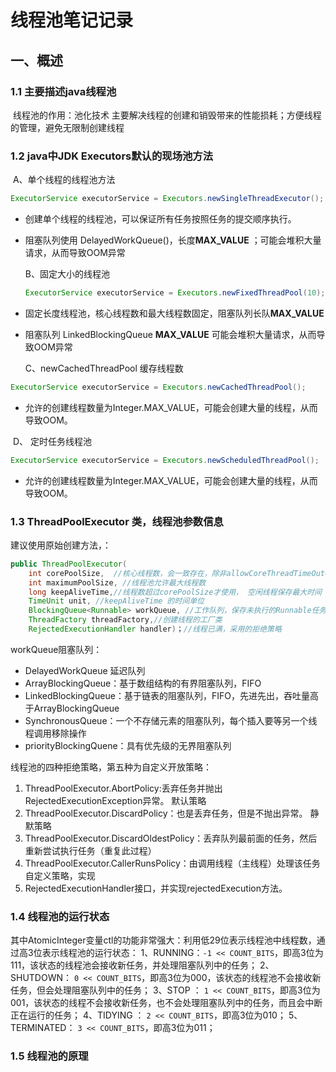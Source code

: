 # 线程池笔记记录

## 一、概述

### 1.1 主要描述java线程池

​	线程池的作用：池化技术 主要解决线程的创建和销毁带来的性能损耗；方便线程的管理，避免无限制创建线程

### 1.2 java中JDK Executors默认的现场池方法

​	A、单个线程的线程池方法

```java
ExecutorService executorService = Executors.newSingleThreadExecutor();
```

- 创建单个线程的线程池，可以保证所有任务按照任务的提交顺序执行。

- 阻塞队列使用 DelayedWorkQueue()，长度**MAX_VALUE** ；可能会堆积大量请求，从而导致OOM异常

  B、固定大小的线程池

  ```java
  ExecutorService executorService = Executors.newFixedThreadPool(10);
  ```

- 固定长度线程池，核心线程数和最大线程数固定，阻塞队列长队**MAX_VALUE**  

- 阻塞队列 LinkedBlockingQueue **MAX_VALUE**  可能会堆积大量请求，从而导致OOM异常

    C、newCachedThreadPool 缓存线程数

```java
ExecutorService executorService = Executors.newCachedThreadPool();
```

- 允许的创建线程数量为Integer.MAX_VALUE，可能会创建大量的线程，从而导致OOM。

​	D、 定时任务线程池

```java
ExecutorService executorService = Executors.newScheduledThreadPool();
```

- 允许的创建线程数量为Integer.MAX_VALUE，可能会创建大量的线程，从而导致OOM。

### 1.3 ThreadPoolExecutor 类，线程池参数信息

建议使用原始创建方法，：

```java
public ThreadPoolExecutor(
    int corePoolSize,  //核心线程数，会一致存在，除非allowCoreThreadTimeOut=true
    int maximumPoolSize, //线程池允许最大线程数
    long keepAliveTime,//线程数超过corePoolSize才使用， 空闲线程保存最大时间
    TimeUnit unit, //keepAliveTime 的时间单位
    BlockingQueue<Runnable> workQueue, //工作队列，保存未执行的Runnable任务
    ThreadFactory threadFactory,//创建线程的工厂类
    RejectedExecutionHandler handler)；//线程已满，采用的拒绝策略
```

workQueue阻塞队列：

- DelayedWorkQueue 延迟队列
- ArrayBlockingQueue：基于数组结构的有界阻塞队列，FIFO
- LinkedBlockingQueue：基于链表的阻塞队列，FIFO，先进先出，吞吐量高于ArrayBlockingQueue
- SynchronousQueue：一个不存储元素的阻塞队列，每个插入要等另一个线程调用移除操作
- priorityBlockingQuene：具有优先级的无界阻塞队列

线程池的四种拒绝策略，第五种为自定义开放策略：

1. ThreadPoolExecutor.AbortPolicy:丢弃任务并抛出RejectedExecutionException异常。 默认策略 
2. ThreadPoolExecutor.DiscardPolicy：也是丢弃任务，但是不抛出异常。 静默策略
3. ThreadPoolExecutor.DiscardOldestPolicy：丢弃队列最前面的任务，然后重新尝试执行任务（重复此过程） 
4. ThreadPoolExecutor.CallerRunsPolicy：由调用线程（主线程）处理该任务自定义策略，实现
5. RejectedExecutionHandler接口，并实现rejectedExecution方法。

### 1.4 线程池的运行状态

​	其中AtomicInteger变量ctl的功能非常强大：利用低29位表示线程池中线程数，通过高3位表示线程池的运行状态：
 1、RUNNING：`-1 << COUNT_BITS`，即高3位为111，该状态的线程池会接收新任务，并处理阻塞队列中的任务；
 2、SHUTDOWN： `0 << COUNT_BITS`，即高3位为000，该状态的线程池不会接收新任务，但会处理阻塞队列中的任务；
 3、STOP ： `1 << COUNT_BITS`，即高3位为001，该状态的线程不会接收新任务，也不会处理阻塞队列中的任务，而且会中断正在运行的任务；
 4、TIDYING ： `2 << COUNT_BITS`，即高3位为010；
 5、TERMINATED： `3 << COUNT_BITS`，即高3位为011；

### 1.5 线程池的原理
